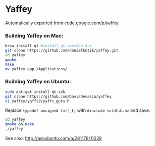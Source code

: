 # Yaffey
Automatically exported from code.google.com/p/yaffey

###  Building Yaffey on Mac:
```sh
brew install qt #install qt version 4.x
git clone https://github.com/danielkutik/yaffey.git
cd yaffey
qmake
make
mv yaffey.app /Applications/
```

### Building Yaffey on Ubuntu:
```sh
sudo apt-get install qt-sdk
git clone https://github.com/DavisDevasia/yaffey
vi yaffey/yaffs2/yaffs_guts.h
```
Replace `typedef unsigned loff_t;` with `#include <stdlib.h>` and save.
```sh
cd yaffey
qmake && make
./yaffey
```

See also: http://askubuntu.com/a/281178/11339
